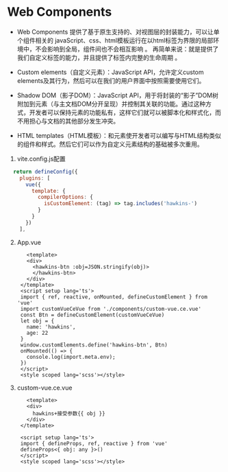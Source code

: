 # Web Components
- Web Components 提供了基于原生支持的、对视图层的封装能力，可以让单个组件相关的 javaScript、css、html模板运行在以html标签为界限的局部环境中，不会影响到全局，组件间也不会相互影响 。 再简单来说：就是提供了我们自定义标签的能力，并且提供了标签内完整的生命周期 。

- Custom elements（自定义元素）：JavaScript API，允许定义custom elements及其行为，然后可以在我们的用户界面中按照需要使用它们。
- Shadow DOM（影子DOM）：JavaScript API，用于将封装的“影子”DOM树附加到元素（与主文档DOM分开呈现）并控制其关联的功能。通过这种方式，开发者可以保持元素的功能私有，这样它们就可以被脚本化和样式化，而不用担心与文档的其他部分发生冲突。
- HTML templates（HTML模板）：和元素使开发者可以编写与HTML结构类似的组件和样式。然后它们可以作为自定义元素结构的基础被多次重用。
  

1. vite.config.js配置
  ```javascript
    return defineConfig({
      plugins: [
        vue({
          template: {
            compilerOptions: {
              isCustomElement: (tag) => tag.includes('hawkins-')
            }
          }
        })
      ],
  ```
2. App.vue
   ```javasscript
      <template>
      <div>
        <hawkins-btn :obj=JSON.stringify(obj)>
        </hawkins-btn>
      </div>
    </template>
    <script setup lang='ts'>
    import { ref, reactive, onMounted, defineCustomElement } from 'vue'
    import customVueCeVue from './components/custom-vue.ce.vue'
    const Btn = defineCustomElement(customVueCeVue)
    let obj = {
      name: 'hawkins',
      age: 22
    }
    window.customElements.define('hawkins-btn', Btn)
    onMounted(() => {
      console.log(import.meta.env);
    })
    </script>
    <style scoped lang='scss'></style>
   ```

3. custom-vue.ce.vue
   ```javasscript
      <template>
      <div>
        hawkins+接受参数{{ obj }}
      </div>
    </template>

    <script setup lang='ts'>
    import { defineProps, ref, reactive } from 'vue'
    defineProps<{ obj: any }>()
    </script>
    <style scoped lang='scss'></style>
   ```